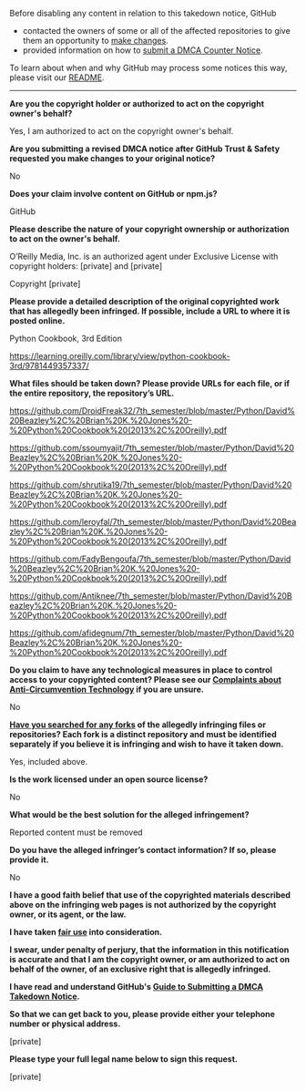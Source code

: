 Before disabling any content in relation to this takedown notice, GitHub
- contacted the owners of some or all of the affected repositories to give them an opportunity to [make changes](https://docs.github.com/en/github/site-policy/dmca-takedown-policy#a-how-does-this-actually-work).
- provided information on how to [submit a DMCA Counter Notice](https://docs.github.com/en/articles/guide-to-submitting-a-dmca-counter-notice).

To learn about when and why GitHub may process some notices this way, please visit our [README](https://github.com/github/dmca/blob/master/README.md#anatomy-of-a-takedown-notice).

---

**Are you the copyright holder or authorized to act on the copyright owner's behalf?**

Yes, I am authorized to act on the copyright owner's behalf.

**Are you submitting a revised DMCA notice after GitHub Trust & Safety requested you make changes to your original notice?**

No

**Does your claim involve content on GitHub or npm.js?**

GitHub

**Please describe the nature of your copyright ownership or authorization to act on the owner's behalf.**

O’Reilly Media, Inc. is an authorized agent under Exclusive License with copyright holders: [private] and [private]

Copyright [private]

**Please provide a detailed description of the original copyrighted work that has allegedly been infringed. If possible, include a URL to where it is posted online.**

Python Cookbook, 3rd Edition

https://learning.oreilly.com/library/view/python-cookbook-3rd/9781449357337/

**What files should be taken down? Please provide URLs for each file, or if the entire repository, the repository’s URL.**

https://github.com/DroidFreak32/7th_semester/blob/master/Python/David%20Beazley%2C%20Brian%20K.%20Jones%20-%20Python%20Cookbook%20(2013%2C%20Oreilly).pdf

https://github.com/ssoumyajit/7th_semester/blob/master/Python/David%20Beazley%2C%20Brian%20K.%20Jones%20-%20Python%20Cookbook%20(2013%2C%20Oreilly).pdf

https://github.com/shrutika19/7th_semester/blob/master/Python/David%20Beazley%2C%20Brian%20K.%20Jones%20-%20Python%20Cookbook%20(2013%2C%20Oreilly).pdf

https://github.com/leroyfal/7th_semester/blob/master/Python/David%20Beazley%2C%20Brian%20K.%20Jones%20-%20Python%20Cookbook%20(2013%2C%20Oreilly).pdf

https://github.com/FadyBengoufa/7th_semester/blob/master/Python/David%20Beazley%2C%20Brian%20K.%20Jones%20-%20Python%20Cookbook%20(2013%2C%20Oreilly).pdf

https://github.com/Antiknee/7th_semester/blob/master/Python/David%20Beazley%2C%20Brian%20K.%20Jones%20-%20Python%20Cookbook%20(2013%2C%20Oreilly).pdf

https://github.com/afidegnum/7th_semester/blob/master/Python/David%20Beazley%2C%20Brian%20K.%20Jones%20-%20Python%20Cookbook%20(2013%2C%20Oreilly).pdf

**Do you claim to have any technological measures in place to control access to your copyrighted content? Please see our <a href="https://docs.github.com/articles/guide-to-submitting-a-dmca-takedown-notice#complaints-about-anti-circumvention-technology">Complaints about Anti-Circumvention Technology</a> if you are unsure.**

No

**<a href="https://docs.github.com/articles/dmca-takedown-policy#b-what-about-forks-or-whats-a-fork">Have you searched for any forks</a> of the allegedly infringing files or repositories? Each fork is a distinct repository and must be identified separately if you believe it is infringing and wish to have it taken down.**

Yes, included above.

**Is the work licensed under an open source license?**

No

**What would be the best solution for the alleged infringement?**

Reported content must be removed

**Do you have the alleged infringer’s contact information? If so, please provide it.**

No

**I have a good faith belief that use of the copyrighted materials described above on the infringing web pages is not authorized by the copyright owner, or its agent, or the law.**

**I have taken <a href="https://www.lumendatabase.org/topics/22">fair use</a> into consideration.**

**I swear, under penalty of perjury, that the information in this notification is accurate and that I am the copyright owner, or am authorized to act on behalf of the owner, of an exclusive right that is allegedly infringed.**

**I have read and understand GitHub's <a href="https://docs.github.com/articles/guide-to-submitting-a-dmca-takedown-notice/">Guide to Submitting a DMCA Takedown Notice</a>.**

**So that we can get back to you, please provide either your telephone number or physical address.**

[private]

**Please type your full legal name below to sign this request.**

[private]
